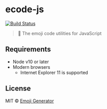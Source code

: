 # ecode-js
[![Build Status](https://travis-ci.org/emoji-gen/ecode-js.svg?branch=master)](https://travis-ci.org/emoji-gen/ecode-js)

> :musical_score: The emoji code utilities for JavaScript


## Requirements
- Node v10 or later
- Modern browsers
  - Internet Explorer 11 is supported
  

## License
MIT &copy; [Emoji Generator](https://emoji-gen.ninja)
